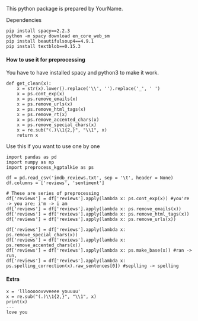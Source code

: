 
This python package is prepared by YourName.

Dependencies
```
pip install spacy==2.2.3
python -m spacy download en_core_web_sm
pip install beautifulsoup4==4.9.1
pip install textblob==0.15.3
```

#### How to use it for preprocessing
You have to have installed spacy and python3 to make it work.

```
def get_clean(x):
    x = str(x).lower().replace('\\', '').replace('_', ' ')
    x = ps.cont_exp(x)
    x = ps.remove_emails(x)
    x = ps.remove_urls(x)
    x = ps.remove_html_tags(x)
    x = ps.remove_rt(x)
    x = ps.remove_accented_chars(x)
    x = ps.remove_special_chars(x)
    x = re.sub("(.)\\1{2,}", "\\1", x)
    return x
```

Use this if you want to use one by one
```
import pandas as pd
import numpy as np
import preprocess_kgptalkie as ps

df = pd.read_csv('imdb_reviews.txt', sep = '\t', header = None)
df.columns = ['reviews', 'sentiment']

# These are series of preprocessing
df['reviews'] = df['reviews'].apply(lambda x: ps.cont_exp(x)) #you're -> you are; i'm -> i am
df['reviews'] = df['reviews'].apply(lambda x: ps.remove_emails(x))
df['reviews'] = df['reviews'].apply(lambda x: ps.remove_html_tags(x))
df['reviews'] = df['reviews'].apply(lambda x: ps.remove_urls(x))

df['reviews'] = df['reviews'].apply(lambda x: ps.remove_special_chars(x))
df['reviews'] = df['reviews'].apply(lambda x: ps.remove_accented_chars(x))
df['reviews'] = df['reviews'].apply(lambda x: ps.make_base(x)) #ran -> run, 
df['reviews'] = df['reviews'].apply(lambda x: ps.spelling_correction(x).raw_sentences[0]) #seplling -> spelling
```

#### Extra

```
x = 'lllooooovvveeee youuuu'
x = re.sub("(.)\\1{2,}", "\\1", x)
print(x)
---
love you
```
